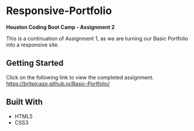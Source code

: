 # Responsive-Portfolio

__Houston Coding Boot Camp - Assignment 2__

This is a continuation of Assignment 1, as we are turning our Basic Portfolio into a responsive site.

## Getting Started

Click on the following link to view the completed assignment.
https://britpicazo.github.io/Basic-Portfolio/

## Built With

- HTML5
- CSS3

